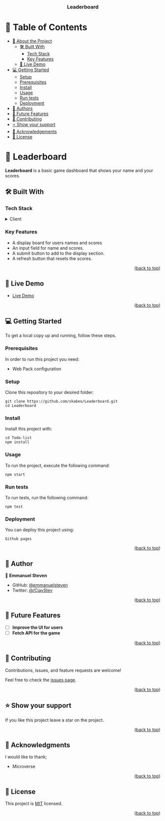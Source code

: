 <a name="readme-top"></a>

<div align="center">
  <h3><b>Leaderboard</b></h3>
</div>

# 📗 Table of Contents

- [📖 About the Project](#about-project)
  - [🛠 Built With](#built-with)
    - [Tech Stack](#tech-stack)
    - [Key Features](#key-features)
  - [🚀 Live Demo](#live-demo)
- [💻 Getting Started](#getting-started)
  - [Setup](#setup)
  - [Prerequisites](#prerequisites)
  - [Install](#install)
  - [Usage](#usage)
  - [Run tests](#run-tests)
  - [Deployment](#triangular_flag_on_post-deployment)
- [👥 Authors](#authors)
- [🔭 Future Features](#future-features)
- [🤝 Contributing](#contributing)
- [⭐️ Show your support](#support)
- [🙏 Acknowledgements](#acknowledgements)
- [📝 License](#license)

# 📖 Leaderboard<a name="about-project"></a>


**Leaderboard** is a basic game dashboard that shows your name and your scores.

## 🛠 Built With <a name="built-with"></a>

### Tech Stack <a name="tech-stack"></a>


<details>
  <summary>Client</summary>
  <ul>
    <li><a href="https://html.org/">Web Pack</a></li>
  </ul>
</details>


### Key Features <a name="key-features"></a>


- A display board for users names and scores
- An input field for name and scores.
- A submit button to add to the display section.
- A refresh button that resets the scores.

<p align="right">(<a href="#readme-top">back to top</a>)</p>


## 🚀 Live Demo <a name="live-demo"></a>


- [Live Demo]()

<p align="right">(<a href="#readme-top">back to top</a>)</p>


## 💻 Getting Started <a name="getting-started"></a>


To get a local copy up and running, follow these steps.

### Prerequisites

In order to run this project you need:

- Web Pack configuration

### Setup

Clone this repository to your desired folder:

```
git clone https://github.com/skabeo/Leaderboard.git
cd Leaderboard
```

### Install

Install this project with:

```
cd Todo-list
npm install
```


### Usage

To run the project, execute the following command:

```
npm start
```


### Run tests

To run tests, run the following command:

```
npm test
```


### Deployment

You can deploy this project using:

```
Github pages
```

<p align="right">(<a href="#readme-top">back to top</a>)</p>


## 👥 Author <a name="authors"></a>


👤 **Emmanuel Steven**

- GitHub: [@emmanuelsteven](https://github.com/emmanuelsteven)
- Twitter: [@/CjayStev](https://twitter.com//CjayStev)



<p align="right">(<a href="#readme-top">back to top</a>)</p>


## 🔭 Future Features <a name="future-features"></a>


- [ ] **Improve the UI for users**
- [ ] **Fetch API for the game**

<p align="right">(<a href="#readme-top">back to top</a>)</p>


## 🤝 Contributing <a name="contributing"></a>

Contributions, issues, and feature requests are welcome!

Feel free to check the [issues page](https://github.com/emmanuelsteven/Leaderboard/issues).

<p align="right">(<a href="#readme-top">back to top</a>)</p>


## ⭐️ Show your support <a name="support"></a>


If you like this project leave a star on the project.

<p align="right">(<a href="#readme-top">back to top</a>)</p>


## 🙏 Acknowledgments <a name="acknowledgements"></a>


I would like to thank;

- Microverse


<p align="right">(<a href="#readme-top">back to top</a>)</p>


## 📝 License <a name="license"></a>

This project is [MIT](https://github.com/emmanuelsteven/Leaderboard/blob/master/MIT.md) licensed.

<p align="right">(<a href="#readme-top">back to top</a>)</p>
